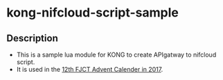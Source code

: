 # kong-nifcloud-script-sample

## Description

* This is a sample lua module for KONG to create APIgatway to nifcloud script.
* It is used in the [12th FJCT Advent Calender in 2017](https://qiita.com/Ken-Moriizumi/private/146ff40f647bb4ff1392). 
